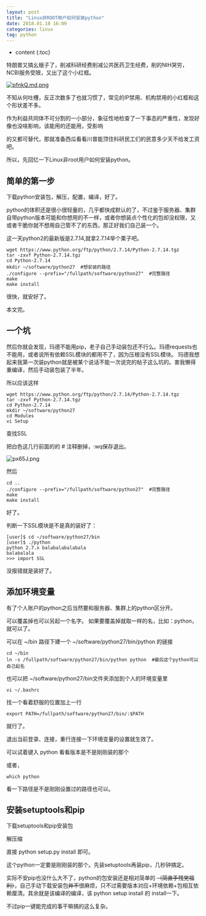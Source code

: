 ```yaml
---
layout: post
title: "Linux非ROOT用户如何安装python"
date: 2018.01.18 16:09
categories: linux
tag: python
---
```

* content
{:toc}


特朗普又搞幺蛾子了，削减科研经费削减公共医药卫生经费，削的NIH哭穷，NCBI服务受限，又出了这个小红框。

[![pfnkQ.md.png](https://s1.ax2x.com/2018/01/22/pfnkQ.md.png)](https://simimg.com/i/pfnkQ)

不知从何吐槽，反正次数多了也就习惯了，常见的IP禁用、机构禁用的小红框和这个形状差不多。

作为利益共同体不可分割的一小部分，象征性地检查了一下事态的严重性，发现好像也没啥影响，该能用的还能用，受影响

的又都可替代，那就准备西瓜看看川普能顶住科研民工们的民意多少天不给发工资吧。

所以，先回忆一下Linux非root用户如何安装python。

## 简单的第一步

下载python安装包，解压，配置，编译，好了。

python的体积还是很小很轻量的，几乎都快成默认的了，不过鉴于服务器、集群自带python版本可能和你想用的不一样，或者你想装点个性化的包却没权限，又或者干脆你就不想用自己管不了的东西，那正好我们自己装一个。

这一天python2的最新版是2.7.14,就拿2.7.14举个栗子吧。

	wget https://www.python.org/ftp/python/2.7.14/Python-2.7.14.tgz
	tar -zxvf Python-2.7.14.tgz
	cd Python-2.7.14
	mkdir ~/software/python27  #想安装的路径
	./configure --prefix="/fullpath/software/python27"  #完整路径
	make
	make install

很快，就安好了。

本文完。

## 一个坑

然后你就会发现，玛德不能用pip，老子自己手动装包还不行么。玛德requests也不能用，或者说所有依赖SSL模块的都用不了，因为压根没有SSL模块。 玛德我想起来我第一次装python就是被某个说话不能一次说完的帖子这么坑的。害我懒得重编译，然后手动装包装了半年。

所以应该这样

	wget https://www.python.org/ftp/python/2.7.14/Python-2.7.14.tgz
	tar -zxvf Python-2.7.14.tgz
	cd Python-2.7.14
	mkdir ~/software/python27
	cd Modules
	vi Setup

查找SSL

把白色这几行前面的的 # 注释删掉，:wq保存退出。

![px65J.png](https://s1.ax2x.com/2018/01/22/px65J.png)

然后

	cd ..
	./configure --prefix="/fullpath/software/python27"  #完整路径
	make
	make install

好了。

判断一下SSL模块是不是真的装好了：
	
	[user]$ cd ~/software/python27/bin
	[user]$ ./python
	python 2.7.x balabalabalabala
	balabalala
	>>> import SSL

没报错就是装好了。

## 添加环境变量

有了个人账户的python之后当然要和服务器、集群上的python区分开。

可以覆盖掉也可以另起一个名字。
如果要覆盖掉就取一样的名，比如：python，就可以了。

可以在 ~/bin 路径下建一个 ~/software/python27/bin/python 的链接

	cd ~/bin
	ln -s /fullpath/software/python27/bin/python python  #最后这个python可以自己起名

也可以把 ~/software/python27/bin文件夹添加到个人的环境变量里

	vi ~/.bashrc
	
找一个看着舒服的位置加上一行

	export PATH=/fullpath/software/python27/bin/:$PATH

就行了。

退出当前登录、连接，重行连接一下环境变量的设置就生效了。

可以试着键入 python 看看版本是不是刚刚装的那个

或者，
	
	which python

看一下路径是不是刚刚设置过的路径也可以。

## 安装setuptools和pip

下载setuptools和pip安装包

解压缩

直接 python setup.py install 即可。

这个python一定要是刚刚装的那个。先装setuptools再装pip，几秒钟搞定。

实际不安pip也没什么大不了，python的包安装还是相对简单的 <del>（简直手残党福利）</del>，自己手动下载安装包<del>并不</del>很麻烦，只不过需要版本对应+环境依赖+包相互依赖厘清。其余就是该编译的编译，该 python setup install 的 install一下。

不过pip一键能完成的事干嘛搞的这么复杂。

